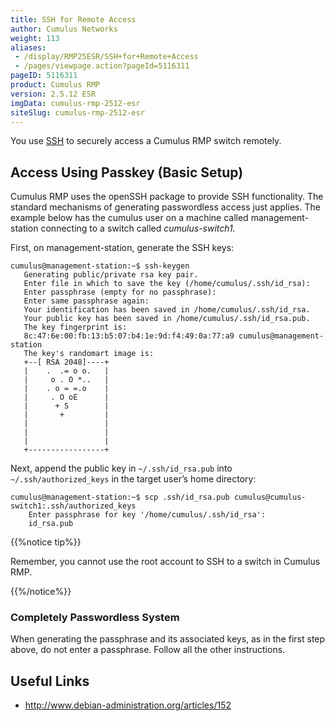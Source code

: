 ```yaml
---
title: SSH for Remote Access
author: Cumulus Networks
weight: 113
aliases:
 - /display/RMP25ESR/SSH+for+Remote+Access
 - /pages/viewpage.action?pageId=5116311
pageID: 5116311
product: Cumulus RMP
version: 2.5.12 ESR
imgData: cumulus-rmp-2512-esr
siteSlug: cumulus-rmp-2512-esr
---
```

You use [SSH](http://en.wikipedia.org/wiki/Secure_Shell) to securely
access a Cumulus RMP switch remotely.

## <span>Access Using Passkey (Basic Setup)</span>

Cumulus RMP uses the openSSH package to provide SSH functionality. The
standard mechanisms of generating passwordless access just applies. The
example below has the cumulus user on a machine called
management-station connecting to a switch called *cumulus-switch1.*

First, on management-station, generate the SSH keys:

    cumulus@management-station:~$ ssh-keygen
       Generating public/private rsa key pair.
       Enter file in which to save the key (/home/cumulus/.ssh/id_rsa):
       Enter passphrase (empty for no passphrase):
       Enter same passphrase again:
       Your identification has been saved in /home/cumulus/.ssh/id_rsa.
       Your public key has been saved in /home/cumulus/.ssh/id_rsa.pub.
       The key fingerprint is:
       8c:47:6e:00:fb:13:b5:07:b4:1e:9d:f4:49:0a:77:a9 cumulus@management-station
       The key's randomart image is:
       +--[ RSA 2048]----+
       |    .  .= o o.   |
       |     o . O *..   |
       |    . o = =.o    |
       |     . O oE      |
       |      + S        |
       |       +         |
       |                 |
       |                 |
       |                 |
       +-----------------+

Next, append the public key in `~/.ssh/id_rsa.pub` into
`~/.ssh/authorized_keys` in the target user’s home directory:

    cumulus@management-station:~$ scp .ssh/id_rsa.pub cumulus@cumulus-switch1:.ssh/authorized_keys
        Enter passphrase for key '/home/cumulus/.ssh/id_rsa':
        id_rsa.pub

{{%notice tip%}}

Remember, you cannot use the root account to SSH to a switch in Cumulus
RMP.

{{%/notice%}}

### <span>Completely Passwordless System</span>

When generating the passphrase and its associated keys, as in the first
step above, do not enter a passphrase. Follow all the other
instructions.

## <span>Useful Links</span>

  - <http://www.debian-administration.org/articles/152>
